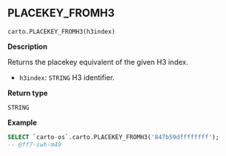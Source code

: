 ## PLACEKEY_FROMH3

```sql:signature
carto.PLACEKEY_FROMH3(h3index)
```

**Description**

Returns the placekey equivalent of the given H3 index.

* `h3index`: `STRING` H3 identifier.

**Return type**

`STRING`

**Example**

```sql
SELECT `carto-os`.carto.PLACEKEY_FROMH3('847b59dffffffff');
-- @ff7-swh-m49
```
